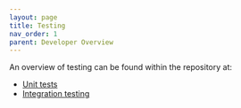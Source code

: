 ```yaml
---
layout: page
title: Testing
nav_order: 1
parent: Developer Overview
---
```

An overview of testing can be found within the repository at:
* [Unit tests](https://github.com/NVIDIA/spark-rapids/tree/main/tests)
* [Integration testing](https://github.com/NVIDIA/spark-rapids/tree/main/integration_tests)
